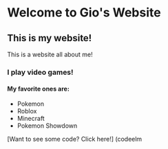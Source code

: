 # Welcome to Gio's Website
## This is my website!

This is a website all about me!

### I play video games!
#### My favorite ones are:
- Pokemon
- Roblox
- Minecraft
- Pokemon Showdown

[Want to see some code? Click here!] (codeelm
